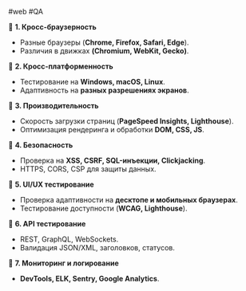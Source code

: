  #web #QA


📌 **1. Кросс-браузерность**
- Разные браузеры (**Chrome, Firefox, Safari, Edge**).
- Различия в движках **(Chromium, WebKit, Gecko)**.

📌 **2. Кросс-платформенность**
- Тестирование на **Windows, macOS, Linux**.
- Адаптивность на **разных разрешениях экранов**.

📌 **3. Производительность**
- Скорость загрузки страниц (**PageSpeed Insights, Lighthouse**).
- Оптимизация рендеринга и обработки **DOM, CSS, JS**.

📌 **4. Безопасность**
- Проверка на **XSS, CSRF, SQL-инъекции, Clickjacking**.
- HTTPS, CORS, CSP для защиты данных.

📌 **5. UI/UX тестирование**
- Проверка адаптивности на **десктопе и мобильных браузерах**.
- Тестирование доступности (**WCAG, Lighthouse**).

📌 **6. API тестирование**
- REST, GraphQL, WebSockets.
- Валидация JSON/XML, заголовков, статусов.

📌 **7. Мониторинг и логирование**
- **DevTools, ELK, Sentry, Google Analytics**.
